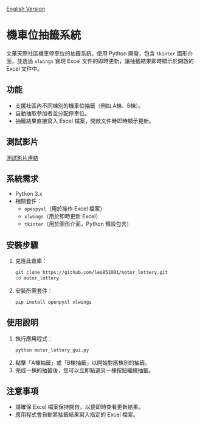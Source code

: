 [English Version](README_EN.md)

# 機車位抽籤系統

文華天際社區機車停車位的抽籤系統，使用 Python 開發，包含 `tkinter` 圖形介面，並透過 `xlwings` 實現 Excel 文件的即時更新，讓抽籤結果即時顯示於開啟的 Excel 文件中。

## 功能
- 支援社區內不同棟別的機車位抽籤（例如 A棟、B棟）。
- 自動抽取參加者並分配停車位。
- 抽籤結果直接寫入 Excel 檔案，開啟文件時即時顯示更新。

## 測試影片
[測試影片連結](https://drive.google.com/file/d/1J9sSs46bFs52iwFfptUgivsCy5NFHmKE/view?usp=sharing)

## 系統需求
- Python 3.x
- 相關套件：
  - `openpyxl`（用於操作 Excel 檔案）
  - `xlwings`（用於即時更新 Excel）
  - `tkinter`（用於圖形介面，Python 預設包含）

## 安裝步驟

1. 克隆此倉庫：
   ```bash
   git clone https://github.com/leo851001/motor_lottery.git
   cd motor_lottery
   ```

2. 安裝所需套件：
   ```bash
   pip install openpyxl xlwings
   ```

## 使用說明

1. 執行應用程式：
   ```bash
   python motor_lottery_gui.py
   ```
2. 點擊「A棟抽籤」或「B棟抽籤」以開始對應棟別的抽籤。
3. 完成一棟的抽籤後，您可以立即點選另一棟按鈕繼續抽籤。

## 注意事項

- 請確保 Excel 檔案保持開啟，以便即時查看更新結果。
- 應用程式會自動將抽籤結果寫入指定的 Excel 檔案。
